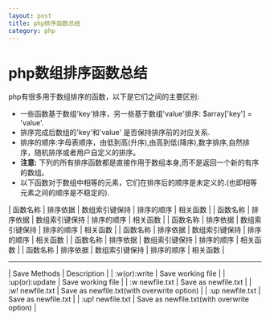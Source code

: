 ```yaml
---
layout: post
title: php排序函数总结
category: php
---
```


# php数组排序函数总结

php有很多用于数组排序的函数，以下是它们之间的主要区别:

* 一些函数基于数组'key'排序，另一些基于数组'value'排序: $array['key'] = 'value'.
* 排序完成后数组的'key'和'value' 是否保持排序前的对应关系.
* 排序的顺序:字母表顺序，由低到高(升序),由高到低(降序),数字排序,自然排序，随机排序或者用户自定义的排序。
* **注意:** 下列的所有排序函数都是直接作用于数组本身,而不是返回一个新的有序的数组。
* 以下函数对于数组中相等的元素，它们在排序后的顺序是未定义的.(也即相等元素之间的顺序是不稳定的).

| 函数名称 | 排序依据 | 数组索引键保持 | 排序的顺序 | 相关函数 |
| 函数名称 | 排序依据 | 数组索引键保持 | 排序的顺序 | 相关函数 |
| 函数名称 | 排序依据 | 数组索引键保持 | 排序的顺序 | 相关函数 |
| 函数名称 | 排序依据 | 数组索引键保持 | 排序的顺序 | 相关函数 |
| 函数名称 | 排序依据 | 数组索引键保持 | 排序的顺序 | 相关函数 |
| 函数名称 | 排序依据 | 数组索引键保持 | 排序的顺序 | 相关函数 |


***

| Save Methods     | Description                                |
| :w(or):write     | Save working file                          |
| :up(or):update   | Save working file                          |
| :w newfile.txt   | Save as newfile.txt                        |
| :w! newfile.txt  | Save as newfile.txt(with overwrite option) |
| :up newfile.txt  | Save as newfile.txt                        |
| :up! newfile.txt | Save as newfile.txt(with overwrite option) |

